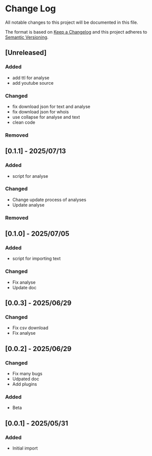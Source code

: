 # Change Log

All notable changes to this project will be documented in this file.

The format is based on [Keep a Changelog](http://keepachangelog.com/)
and this project adheres to [Semantic Versioning](http://semver.org/).

## [Unreleased]

### Added

- add ttl for analyse
- add youtube source

### Changed

- fix download json for text and analyse
- fix download json for whois
- use collapse for analyse and text
- clean code

### Removed


## [0.1.1] - 2025/07/13

### Added

- script for analyse

### Changed

- Change update process of analyses
- Update analyse

### Removed

## [0.1.0] - 2025/07/05

### Added

- script for importing text

### Changed

- Fix analyse
- Update doc

## [0.0.3] - 2025/06/29

### Changed

- Fix csv download
- Fix analyse


## [0.0.2] - 2025/06/29

### Changed

- Fix many bugs
- Udpated doc
- Add plugins

### Added

- Beta


## [0.0.1] - 2025/05/31

### Added

- Initial import

